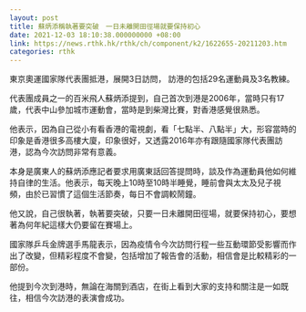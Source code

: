 ```yaml
---
layout: post
title: 蘇炳添稱執著要突破　一日未離開田徑場就要保持初心
date: 2021-12-03 18:10:38.000000000 +08:00
link: https://news.rthk.hk/rthk/ch/component/k2/1622655-20211203.htm
categories: rthk
---
```


東京奧運國家隊代表團抵港，展開3日訪問， 訪港的包括29名運動員及3名教練。

代表團成員之一的百米飛人蘇炳添提到，自己首次到港是2006年，當時只有17歲，代表中山參加城巿運動會，當時是到柴灣比賽，對香港感覺很熟悉。

他表示，因為自己從小有看香港的電視劇，看「七點半、八點半」大，形容當時的印象是香港很多高樓大廈，印象很好，又透露2016年亦有跟隨國家隊代表團訪港，認為今次訪問非常有意義。

本身是廣東人的蘇炳添應記者要求用廣東話回答提問時，談及作為運動員他如何維持自律的生活。他表示，每天晚上10時至10時半睡覺，睡前會與太太及兒子視頻，由於已習慣了這個生活節奏，每日不會調較鬧鐘。

他又說，自己很執著，執著要突破，只要一日未離開田徑場，就要保持初心，要想著為何年紀這樣大仍要留在賽場上。

國家隊乒乓金牌選手馬龍表示，因為疫情令今次訪問行程一些互動環節受影響而作出了改變，但精彩程度不會變，包括增加了報告會的活動，相信會是比較精彩的一部份。

他提到今次到港時，無論在海關到酒店，在街上看到大家的支持和關注是一如既往，相信今次訪港的表演會成功。

